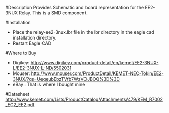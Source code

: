 #Description
Provides Schematic and board representation for the EE2-3NUX Relay.  This is a SMD component.

#Installation
* Place the relay-ee2-3nux.lbr file in the lbr directory in the eagle cad installation directory.
* Restart Eagle CAD

#Where to Buy
* Digikey: http://www.digikey.com/product-detail/en/kemet/EE2-3NUX-L/EE2-3NUX-L-ND/5502031
* Mouser: http://www.mouser.com/ProductDetail/KEMET-NEC-Tokin/EE2-3NUX/?qs=UeqeubEbzTVfb7WzVOJBOQ%3D%3D
* eBay : That is where I bought mine

#Datasheet
http://www.kemet.com/Lists/ProductCatalog/Attachments/479/KEM_R7002_EC2_EE2.pdf